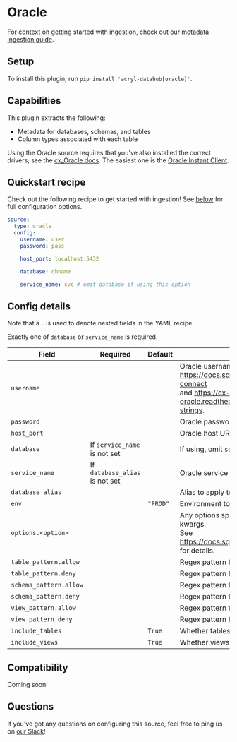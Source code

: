 # Oracle

For context on getting started with ingestion, check out our [metadata ingestion guide](../README.md).

## Setup

To install this plugin, run `pip install 'acryl-datahub[oracle]'`.

## Capabilities

This plugin extracts the following:

- Metadata for databases, schemas, and tables
- Column types associated with each table

Using the Oracle source requires that you've also installed the correct drivers; see the [cx_Oracle docs](https://cx-oracle.readthedocs.io/en/latest/user_guide/installation.html). The easiest one is the [Oracle Instant Client](https://www.oracle.com/database/technologies/instant-client.html).

## Quickstart recipe

Check out the following recipe to get started with ingestion! See [below](#config-details) for full configuration options.

```yml
source:
  type: oracle
  config:
    username: user
    password: pass

    host_port: localhost:5432

    database: dbname

    service_name: svc # omit database if using this option
```

## Config details

Note that a `.` is used to denote nested fields in the YAML recipe.

Exactly one of `database` or `service_name` is required.

| Field                  | Required                       | Default  | Description                                                                                                                                                                                                                                                                       |
| ---------------------- | ------------------------------ | -------- | --------------------------------------------------------------------------------------------------------------------------------------------------------------------------------------------------------------------------------------------------------------------------------- |
| `username`             |                                |          | Oracle username. For more details on authentication, see the documentation: https://docs.sqlalchemy.org/en/14/dialects/oracle.html#dialect-oracle-cx_oracle-connect <br /> and https://cx-oracle.readthedocs.io/en/latest/user_guide/connection_handling.html#connection-strings. |
| `password`             |                                |          | Oracle password.                                                                                                                                                                                                                                                                  |
| `host_port`            |                                |          | Oracle host URL.                                                                                                                                                                                                                                                                  |
| `database`             | If `service_name` is not set   |          | If using, omit `service_name`.                                                                                                                                                                                                                                                    |
| `service_name`         | If `database_alias` is not set |          | Oracle service name. If using, omit `database`.                                                                                                                                                                                                                                   |
| `database_alias`       |                                |          | Alias to apply to database when ingesting.                                                                                                                                                                                                                                        |
| `env`                  |                                | `"PROD"` | Environment to use in namespace when constructing URNs.                                                                                                                                                                                                                           |
| `options.<option>`     |                                |          | Any options specified here will be passed to SQLAlchemy's `create_engine` as kwargs.<br />See https://docs.sqlalchemy.org/en/14/core/engines.html#sqlalchemy.create_engine for details.                                                                                           |
| `table_pattern.allow`  |                                |          | Regex pattern for tables to include in ingestion.                                                                                                                                                                                                                                 |
| `table_pattern.deny`   |                                |          | Regex pattern for tables to exclude from ingestion.                                                                                                                                                                                                                               |
| `schema_pattern.allow` |                                |          | Regex pattern for schemas to include in ingestion.                                                                                                                                                                                                                                |
| `schema_pattern.deny`  |                                |          | Regex pattern for schemas to exclude from ingestion.                                                                                                                                                                                                                              |
| `view_pattern.allow`   |                                |          | Regex pattern for views to include in ingestion.                                                                                                                                                                                                                                  |
| `view_pattern.deny`    |                                |          | Regex pattern for views to exclude from ingestion.                                                                                                                                                                                                                                |
| `include_tables`       |                                | `True`   | Whether tables should be ingested.                                                                                                                                                                                                                                                |
| `include_views`        |                                | `True`   | Whether views should be ingested.                                                                                                                                                                                                                                                 |

## Compatibility

Coming soon!

## Questions

If you've got any questions on configuring this source, feel free to ping us on [our Slack](https://slack.datahubproject.io/)!
